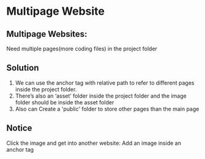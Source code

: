 # Multipage Website
## Multipage Websites: 
Need multiple pages(more coding files) in the project folder 

## Solution
1. We can use the anchor tag with relative path to refer to different pages inside the project folder.
2. There’s also an ‘asset’ folder inside the project folder and the image folder should be inside the asset folder
3. Also can Create a 'public' folder to store other pages than the main page

## Notice
Click the image and get into another website: Add an image inside an anchor tag